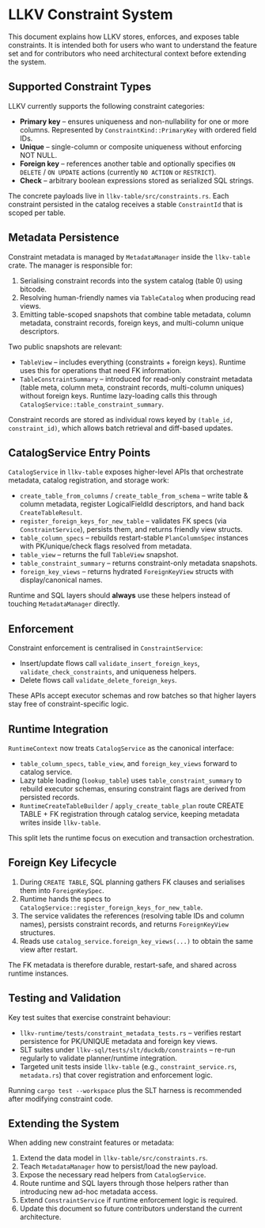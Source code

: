 # LLKV Constraint System

This document explains how LLKV stores, enforces, and exposes table constraints. It is
intended both for users who want to understand the feature set and for contributors
who need architectural context before extending the system.

## Supported Constraint Types

LLKV currently supports the following constraint categories:

- **Primary key** – ensures uniqueness and non-nullability for one or more columns.
  Represented by `ConstraintKind::PrimaryKey` with ordered field IDs.
- **Unique** – single-column or composite uniqueness without enforcing NOT NULL.
- **Foreign key** – references another table and optionally specifies `ON DELETE` /
  `ON UPDATE` actions (currently `NO ACTION` or `RESTRICT`).
- **Check** – arbitrary boolean expressions stored as serialized SQL strings.

The concrete payloads live in `llkv-table/src/constraints.rs`. Each constraint persisted
in the catalog receives a stable `ConstraintId` that is scoped per table.

## Metadata Persistence

Constraint metadata is managed by `MetadataManager` inside the `llkv-table` crate. The
manager is responsible for:

1. Serialising constraint records into the system catalog (table 0) using bitcode.
2. Resolving human-friendly names via `TableCatalog` when producing read views.
3. Emitting table-scoped snapshots that combine table metadata, column metadata,
   constraint records, foreign keys, and multi-column unique descriptors.

Two public snapshots are relevant:

- `TableView` – includes everything (constraints + foreign keys). Runtime uses this for
  operations that need FK information.
- `TableConstraintSummary` – introduced for read-only constraint metadata (table meta,
  column meta, constraint records, multi-column uniques) without foreign keys. Runtime
  lazy-loading calls this through `CatalogService::table_constraint_summary`.

Constraint records are stored as individual rows keyed by `(table_id, constraint_id)`,
which allows batch retrieval and diff-based updates.

## CatalogService Entry Points

`CatalogService` in `llkv-table` exposes higher-level APIs that orchestrate metadata,
catalog registration, and storage work:

- `create_table_from_columns` / `create_table_from_schema` – write table & column metadata,
  register LogicalFieldId descriptors, and hand back `CreateTableResult`.
- `register_foreign_keys_for_new_table` – validates FK specs (via `ConstraintService`),
  persists them, and returns friendly view structs.
- `table_column_specs` – rebuilds restart-stable `PlanColumnSpec` instances with PK/unique/check
  flags resolved from metadata.
- `table_view` – returns the full `TableView` snapshot.
- `table_constraint_summary` – returns constraint-only metadata snapshots.
- `foreign_key_views` – returns hydrated `ForeignKeyView` structs with display/canonical names.

Runtime and SQL layers should **always** use these helpers instead of touching
`MetadataManager` directly.

## Enforcement

Constraint enforcement is centralised in `ConstraintService`:

- Insert/update flows call `validate_insert_foreign_keys`, `validate_check_constraints`,
  and uniqueness helpers.
- Delete flows call `validate_delete_foreign_keys`.

These APIs accept executor schemas and row batches so that higher layers stay free of
constraint-specific logic.

## Runtime Integration

`RuntimeContext` now treats `CatalogService` as the canonical interface:

- `table_column_specs`, `table_view`, and `foreign_key_views` forward to catalog service.
- Lazy table loading (`lookup_table`) uses `table_constraint_summary` to rebuild executor
  schemas, ensuring constraint flags are derived from persisted records.
- `RuntimeCreateTableBuilder` / `apply_create_table_plan` route CREATE TABLE + FK registration
  through catalog service, keeping metadata writes inside `llkv-table`.

This split lets the runtime focus on execution and transaction orchestration.

## Foreign Key Lifecycle

1. During `CREATE TABLE`, SQL planning gathers FK clauses and serialises them into
   `ForeignKeySpec`.
2. Runtime hands the specs to `CatalogService::register_foreign_keys_for_new_table`.
3. The service validates the references (resolving table IDs and column names), persists
   constraint records, and returns `ForeignKeyView` structures.
4. Reads use `catalog_service.foreign_key_views(...)` to obtain the same view after restart.

The FK metadata is therefore durable, restart-safe, and shared across runtime instances.

## Testing and Validation

Key test suites that exercise constraint behaviour:

- `llkv-runtime/tests/constraint_metadata_tests.rs` – verifies restart persistence for PK/UNIQUE
  metadata and foreign key views.
- SLT suites under `llkv-sql/tests/slt/duckdb/constraints` – re-run regularly to validate
  planner/runtime integration.
- Targeted unit tests inside `llkv-table` (e.g., `constraint_service.rs`, `metadata.rs`) that
  cover registration and enforcement logic.

Running `cargo test --workspace` plus the SLT harness is recommended after modifying constraint
code.

## Extending the System

When adding new constraint features or metadata:

1. Extend the data model in `llkv-table/src/constraints.rs`.
2. Teach `MetadataManager` how to persist/load the new payload.
3. Expose the necessary read helpers from `CatalogService`.
4. Route runtime and SQL layers through those helpers rather than introducing new ad-hoc
   metadata access.
5. Extend `ConstraintService` if runtime enforcement logic is required.
6. Update this document so future contributors understand the current architecture.
